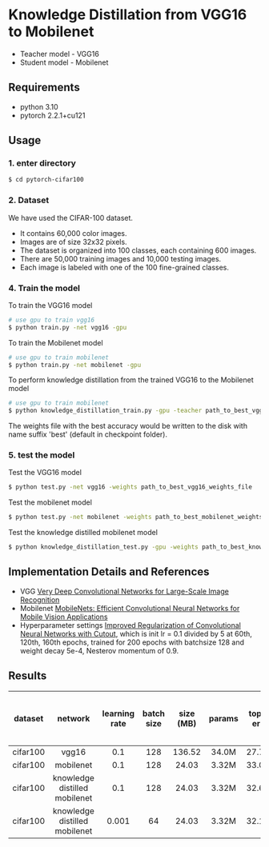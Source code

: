 # Knowledge Distillation from VGG16 to Mobilenet

- Teacher model - VGG16
- Student model - Mobilenet

## Requirements

- python 3.10
- pytorch 2.2.1+cu121

## Usage

### 1. enter directory
```bash
$ cd pytorch-cifar100
```

### 2. Dataset
We have used the CIFAR-100 dataset. 
- It contains 60,000 color images.
- Images are of size 32x32 pixels.
- The dataset is organized into 100 classes, each containing 600 images.
- There are 50,000 training images and 10,000 testing images.
- Each image is labeled with one of the 100 fine-grained classes.

### 4. Train the model
To train the VGG16 model
```bash
# use gpu to train vgg16
$ python train.py -net vgg16 -gpu
```

To train the Mobilenet model
```bash
# use gpu to train mobilenet
$ python train.py -net mobilenet -gpu
```

To perform knowledge distillation from the trained VGG16 to the Mobilenet model
```bash
# use gpu to train mobilenet
$ python knowledge_distillation_train.py -gpu -teacher path_to_best_vgg16_weights_file -student path_to_best_mobilenet_weights_file
```

The weights file with the best accuracy would be written to the disk with name suffix 'best' (default in checkpoint folder).


### 5. test the model
Test the VGG16 model 
```bash
$ python test.py -net vgg16 -weights path_to_best_vgg16_weights_file
```

Test the mobilenet model 
```bash
$ python test.py -net mobilenet -weights path_to_best_mobilenet_weights_file
```

Test the knowledge distilled mobilenet model 
```bash
$ python knowledge_distillation_test.py -gpu -weights path_to_best_knowledge_distilled_mobilenet_weights_file
```

## Implementation Details and References

- VGG [Very Deep Convolutional Networks for Large-Scale Image Recognition](https://arxiv.org/abs/1409.1556v6)
- Mobilenet [MobileNets: Efficient Convolutional Neural Networks for Mobile Vision Applications](https://arxiv.org/abs/1704.04861)
- Hyperparameter settings [Improved Regularization of Convolutional Neural Networks with Cutout](https://arxiv.org/abs/1708.04552v2), which is init lr = 0.1 divided by 5 at 60th, 120th, 160th epochs, trained for 200 epochs with batchsize 128 and weight decay 5e-4, Nesterov momentum of 0.9. 

## Results

|dataset|network|learning rate|batch size|size (MB)|params|top1 err|top5 err|time(ms) per inference step (CPU)|time(ms) per inference step (CPU)|FLOPs|
|:-----:|:-----:|:----:|:----:|:------:|:----:|:------:|:------:|:--------------:|:--------------:|:---------:|
|cifar100|vgg16|0.1|128|136.52|34.0M|27.77|10.12|164.3091|11.0140|334.14|
|cifar100|mobilenet|0.1|128|24.03|3.32M|33.06|10.15|62.9727|9.4442|48.32|
|cifar100|knowledge distilled mobilenet|0.1|128|24.03|3.32M|32.61|10.26|63.8224|9.7993|48.32|
|cifar100|knowledge distilled mobilenet|0.001|64|24.03|3.32M|32.16|10.83|65.0266|8.7168|48.32|
